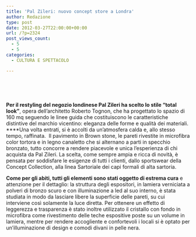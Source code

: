 ```yaml
---
title: 'Pal Zileri: nuovo concept store a Londra'
author: Redazione
type: post
date: 2012-03-27T22:00:00+00:00
url: /?p=2324
post_views_count:
  - 5
  - 5
categories:
  - CULTURA E SPETTACOLO

---
```

&nbsp;

&nbsp;

**Per il restyling del negozio londinese Pal Zileri ha scelto lo stile &ldquo;total&nbsp; look&rdquo;**, opera dell&rsquo;architetto Roberto Tognon, che ha progettato lo spazio di 160 mq seguendo le linee guida che costituiscono le caratteristiche distintive del marchio vicentino: eleganza delle forme e qualit&agrave; dei materiali. ****Una volta entrati, si &egrave; accolti da un&rsquo;atmosfera calda e, allo stesso tempo, raffinata.&nbsp; Il pavimento in Brown stone, le pareti rivestite in microfibra color tortora e in legno canaletto che si alternano a parti in specchio bronzato, tutto concorre a rendere piacevole e unica l&rsquo;esperienza di chi acquista da Pal Zileri. La scelta, come sempre ampia e ricca di novit&agrave;, &egrave; pensata per soddisfare le esigenze di tutti i clienti, dallo sportswear della Concept Collection, alla linea Sartoriale dei capi formali di alta sartoria. 

**Come per gli abiti, tutti gli elementi sono stati oggetto di estrema cura** e attenzione per il dettaglio: la struttura degli espositori, in lamiera verniciata a polveri di bronzo scuro e con illuminazione a led al suo interno, &egrave; stata studiata in modo da lasciare libere la superficie delle pareti, su cui interviene cos&igrave; solamente la luce diretta. Per ottenere un effetto di leggerezza e trasparenza &egrave; stato inoltre utilizzato il cristallo con fondo in microfibra come rivestimento delle teche espositive poste su un volume in lamiera, mentre per rendere accogliente e confortevoli i locali si &egrave; optato per un&rsquo;illuminazione di design e comodi divani in pelle nera.

&nbsp;

&nbsp;